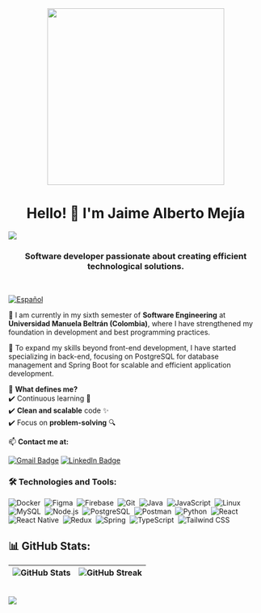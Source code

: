 <div align="center">
  <img width="350" src="https://media3.giphy.com/media/v1.Y2lkPTc5MGI3NjExazJpZXp6czJtczgzeDVwOXp0a2F3ejl2bGdhczFvNGo2MWxqZ2EwbCZlcD12MV9pbnRlcm5hbF9naWZfYnlfaWQmY3Q9Zw/JqmupuTVZYaQX5s094/giphy.gif"  />
</div>

<h1 align="center">Hello! 👋 I'm Jaime Alberto Mejía</h1>

<img src="https://user-images.githubusercontent.com/73097560/115834477-dbab4500-a447-11eb-908a-139a6edaec5c.gif" />

<h3 align="center">Software developer passionate about creating efficient technological solutions.</h3>
<br>

[![Español](https://img.shields.io/badge/🌎-Español-%237aa2f7)](README.es.md)

🌱 I am currently in my sixth semester of **Software Engineering** at **Universidad Manuela Beltrán (Colombia)**, where I have strengthened my foundation in development and best programming practices.

🚀 To expand my skills beyond front-end development, I have started specializing in back-end, focusing on PostgreSQL for database management and Spring Boot for scalable and efficient application development.

📌 **What defines me?**  
✔️ Continuous learning 📖  
✔️ **Clean and scalable** code ✨  
✔️ Focus on **problem-solving** 🔍  

📫 **Contact me at:**  

[![Gmail Badge](https://img.shields.io/badge/-jaimemejia1003@gmail.com-D14836?style=flat&logo=gmail&logoColor=white&link=mailto:jaimemejia1003@gmail.com)](mailto:jaimemejia1003@gmail.com)
[![LinkedIn Badge](https://img.shields.io/badge/-Jaime_Alberto_Mejia_Avila-0077B5?style=flat&logo=linkedin&logoColor=white&link=https://www.linkedin.com/in/jaime-alberto-mejia-avila-65829a236/)](https://www.linkedin.com/in/jaime-alberto-mejia-avila-65829a236/)

<h3 align="left">🛠️ Technologies and Tools:</h3>

![Docker](https://img.shields.io/badge/Docker-2496ED?style=for-the-badge&logo=docker&logoColor=white)&nbsp;
![Figma](https://img.shields.io/badge/Figma-F24E1E?style=for-the-badge&logo=figma&logoColor=white)&nbsp;
![Firebase](https://img.shields.io/badge/Firebase-FFCA28?style=for-the-badge&logo=firebase&logoColor=black)&nbsp;
![Git](https://img.shields.io/badge/Git-F05033?style=for-the-badge&logo=git&logoColor=white)&nbsp;
![Java](https://img.shields.io/badge/Java-ED8B00?style=for-the-badge&logo=openjdk&logoColor=white)&nbsp;
![JavaScript](https://img.shields.io/badge/JavaScript-F7DF1E?style=for-the-badge&logo=javascript&logoColor=black)&nbsp;
![Linux](https://img.shields.io/badge/Linux-FCC624?style=for-the-badge&logo=linux&logoColor=black)&nbsp;
![MySQL](https://img.shields.io/badge/MySQL-005C84?style=for-the-badge&logo=mysql&logoColor=white)&nbsp;
![Node.js](https://img.shields.io/badge/Node.js-339933?style=for-the-badge&logo=nodedotjs&logoColor=white)&nbsp;
![PostgreSQL](https://img.shields.io/badge/PostgreSQL-4169E1?style=for-the-badge&logo=postgresql&logoColor=white)&nbsp;
![Postman](https://img.shields.io/badge/Postman-FF6C37?style=for-the-badge&logo=postman&logoColor=white)&nbsp;
![Python](https://img.shields.io/badge/Python-3776AB?style=for-the-badge&logo=python&logoColor=white)&nbsp;
![React](https://img.shields.io/badge/React-61DAFB?style=for-the-badge&logo=react&logoColor=black)&nbsp;
![React Native](https://img.shields.io/badge/React_Native-61DAFB?style=for-the-badge&logo=react&logoColor=black)&nbsp;
![Redux](https://img.shields.io/badge/Redux-764ABC?style=for-the-badge&logo=redux&logoColor=white)&nbsp;
![Spring](https://img.shields.io/badge/Spring-6DB33F?style=for-the-badge&logo=spring&logoColor=white)&nbsp;
![TypeScript](https://img.shields.io/badge/TypeScript-3178C6?style=for-the-badge&logo=typescript&logoColor=white)&nbsp;
![Tailwind CSS](https://img.shields.io/badge/Tailwind_CSS-06B6D4?style=for-the-badge&logo=tailwindcss&logoColor=white)&nbsp;

## 📊 GitHub Stats:

| <img src="https://github-readme-stats.vercel.app/api?username=jaime0506&show_icons=true&locale=en&theme=tokyonight" alt="GitHub Stats" /> | <img src="https://github-readme-streak-stats.herokuapp.com/?user=jaime0506&locale=en&theme=tokyonight" alt="GitHub Streak" /> |
|---|---|

<br>

<img src="https://user-images.githubusercontent.com/73097560/115834477-dbab4500-a447-11eb-908a-139a6edaec5c.gif" />
